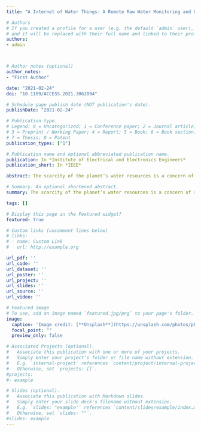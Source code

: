 ```yaml
---
title: "A Internet of Water Things: A Remote Raw Water Monitoring and Control System"

# Authors
# If you created a profile for a user (e.g. the default `admin` user), write the username (folder name) here 
# and it will be replaced with their full name and linked to their profile.
authors:
- admin



# Author notes (optional)
author_notes:
- "First Author"

date: "2021-02-24"
doi: "10.1109/ACCESS.2021.3062094"

# Schedule page publish date (NOT publication's date).
publishDate: "2021-02-24"

# Publication type.
# Legend: 0 = Uncategorized; 1 = Conference paper; 2 = Journal article;
# 3 = Preprint / Working Paper; 4 = Report; 5 = Book; 6 = Book section;
# 7 = Thesis; 8 = Patent
publication_types: ["1"]

# Publication name and optional abbreviated publication name.
publication: In *Institute of Electrical and Electronics Engineers*
publication_short: In *IEEE*

abstract: The scarcity of the planet’s water resources is a concern of several international entities and governments. Smart solutions for water quality monitoring are gaining prominence with advances in communication technology. This work's primary goal is to develop a new online system to monitor and manage water resources, called  Internet of Water Things (IoWT). The proposed system’s objective would be to control and manage raw water resources. Thus, it has developed a platform based on the server-less architecture and Internet of Things Architectural Reference Model, in which it is applied in a simulation environment, considering several electronic devices to validate its performance. For this research, there is a system for capturing raw water from tubular wells. Each well has a level sensor, a temperature sensor and a rain gauge. The data is collected every minute by an electronic device and sent every hour to the IoWT system.  From data analysis, the amount of memory allocated to functions minimally interferes with efficiency. The IoWT system, applied in a real case, consists of connecting a device installed in a water well to the platform, where the data is transmitted through a 3G network and then processed. Thus, the proposed approach has great potential to be considered a complementary tool in monitoring raw water and assisting in decision-making for the management of water resources.

# Summary. An optional shortened abstract.
summary: The scarcity of the planet’s water resources is a concern of several international entities and governments. Smart solutions for water quality monitoring are gaining prominence with advances in communication technology. This work's primary goal is to develop a new online system to monitor and manage water resources, called  Internet of Water Things (IoWT).

tags: []

# Display this page in the Featured widget?
featured: true

# Custom links (uncomment lines below)
# links:
# - name: Custom Link
#   url: http://example.org

url_pdf: ''
url_code: ''
url_dataset: ''
url_poster: ''
url_project: ''
url_slides: ''
url_source: ''
url_video: ''

# Featured image
# To use, add an image named `featured.jpg/png` to your page's folder. 
image:
  caption: 'Image credit: [**Unsplash**](https://unsplash.com/photos/pLCdAaMFLTE)'
  focal_point: ""
  preview_only: false

# Associated Projects (optional).
#   Associate this publication with one or more of your projects.
#   Simply enter your project's folder or file name without extension.
#   E.g. `internal-project` references `content/project/internal-project/index.md`.
#   Otherwise, set `projects: []`.
#projects:
#- example

# Slides (optional).
#   Associate this publication with Markdown slides.
#   Simply enter your slide deck's filename without extension.
#   E.g. `slides: "example"` references `content/slides/example/index.md`.
#   Otherwise, set `slides: ""`.
#slides: example
---
```



